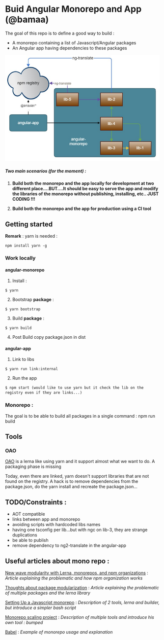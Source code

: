 # Buid Angular Monorepo and App (@bamaa)

The goal of this repo is to define a good way to build :
* A monorepo containing a list of Javascript/Angular packages
* An Angular app having dependencies to these packages

![dependencies](https://raw.githubusercontent.com/jogelin/build-angular-monorepo-and-app/master/doc/dependencies.jpg)

##### Two main scenarios (for the moment) :
1. **Build both the monorepo and the app locally for development at two different place....BUT....It should be easy to serve the app and modify the libraries of the monorepo without publishing, installing, etc.. JUST CODING !!!**

2. **Build both the monorepo and the app for production using a CI tool**

## Getting started
**Remark** : yarn is needed :
```
npm install yarn -g
```

### Work locally
#### angular-monorepo
1. Install :
```
$ yarn
```
2. Bootstrap **package** :
```
$ yarn bootstrap
```
3. Build **package** :
```
$ yarn build
```
4. Post Build copy package.json in dist

#### angular-app
1. Link to libs
```
$ yarn run link:internal
```
2. Run the app
```
$ npm start (would like to use yarn but it check the lib on the registry even if they are links...)
```

### Monorepo :
The goal is to be able to build all packages in a single command : npm run build

## Tools

### OAO
[OAO](https://github.com/guigrpa/oao) is a lerna like using yarn and it support almost what we want to do. A packaging phase is missing

Today, even there are linked, yarn doesn't support libraries that are not found on the registry. A hack is to remove dependencies from the package.json, do the yarn install and recreate the package.json...

## TODO/Constraints :
* AOT compatible
* links between app and monorepo
* avoiding scripts with hardcoded libs names
* having one tsconfig per lib...but with ngc on lib-3, they are strange duplications
* be able to publish
* remove dependency to ng2-translate in the angular-app

## Useful articles about mono repo :

[New wave modularity with Lerna, monorepos, and npm organizations](http://www.macwright.org/2016/07/08/lerna-npm-organizations-new-wave-modularity.html)
: *Article explaining the problematic and how npm organization works*

[Thoughts about package modularization](https://medium.com/@jonathanewerner/thoughts-about-package-modularization-d9631f7a41f1#.y0csdtrwv)
: *Article explaining the problematic of multiple packages and the lerna library*

[Setting Up a Javascript monorepo](http://staltz.com/setting-up-a-javascript-monorepo.html)
: *Description of 2 tools, lerna and builder, but introduce a simpler bash script*

[Monorepo scaling project](https://kikobeats.com/monorepo/)
: *Description of multiple tools and introduce his own tool : bumped*

[Babel](https://github.com/babel/babel)
: *Example of monorepo usage and explanation*
